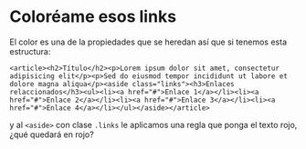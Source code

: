# Coloréame esos links

El color es una de la propiedades que se heredan así que si tenemos esta estructura:

`<article><h2>Título</h2><p>Lorem ipsum dolor sit amet, consectetur adipisicing elit</p><p>Sed do eiusmod tempor incididunt ut labore et dolore magna aliqua</p><aside class="links"><h3>Enlaces relaccionados</h3><ul><li><a href="#">Enlace 1</a></li><li><a href="#">Enlace 2</a></li><li><a href="#">Enlace 3</a></li><li><a href="#">Enlace 4</a></li></ul></aside></article>`

y al `<aside>` con clase `.links` le aplicamos una regla que ponga el texto rojo, ¿qué quedará en rojo?
